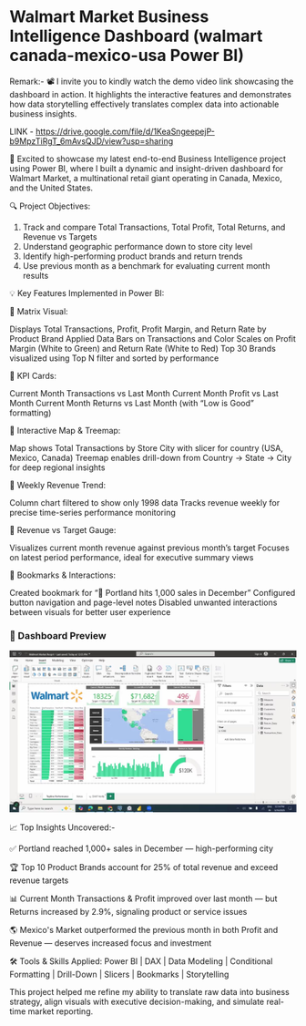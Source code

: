 # Walmart Market Business Intelligence Dashboard (walmart canada-mexico-usa Power BI)
Remark:- 📽️ I invite you to kindly watch the demo video link showcasing the dashboard in action. It highlights the interactive features and demonstrates how data storytelling effectively translates complex data into actionable business insights.

LINK - https://drive.google.com/file/d/1KeaSngeepejP-b9MpzTiRgT_6mAvsQJD/view?usp=sharing

🚀 Excited to showcase my latest end-to-end Business Intelligence project using Power BI, where I built a dynamic and insight-driven dashboard for Walmart Market, a multinational retail giant operating in Canada, Mexico, and the United States.

🔍 Project Objectives:
1. Track and compare Total Transactions, Total Profit, Total Returns, and Revenue vs Targets
2. Understand geographic performance down to store city level
3. Identify high-performing product brands and return trends
4. Use previous month as a benchmark for evaluating current month results

💡 Key Features Implemented in Power BI:

🔹 Matrix Visual:

Displays Total Transactions, Profit, Profit Margin, and Return Rate by Product Brand
Applied Data Bars on Transactions and Color Scales on Profit Margin (White to Green) and Return Rate (White to Red)
Top 30 Brands visualized using Top N filter and sorted by performance

🔹 KPI Cards:

Current Month Transactions vs Last Month
Current Month Profit vs Last Month
Current Month Returns vs Last Month (with “Low is Good” formatting)

🔹 Interactive Map & Treemap:

Map shows Total Transactions by Store City with slicer for country (USA, Mexico, Canada)
Treemap enables drill-down from Country → State → City for deep regional insights

🔹 Weekly Revenue Trend:

Column chart filtered to show only 1998 data
Tracks revenue weekly for precise time-series performance monitoring

🔹 Revenue vs Target Gauge:

Visualizes current month revenue against previous month’s target
Focuses on latest period performance, ideal for executive summary views

🔹 Bookmarks & Interactions:

Created bookmark for “📍 Portland hits 1,000 sales in December”
Configured button navigation and page-level notes
Disabled unwanted interactions between visuals for better user experience

### 📸 Dashboard Preview

![Dashboard Screenshot](Dashboard%201.jpg)


📈 Top Insights Uncovered:-

✅ Portland reached 1,000+ sales in December — high-performing city

🏆 Top 10 Product Brands account for 25% of total revenue and exceed revenue targets

📊 Current Month Transactions & Profit improved over last month — but Returns increased by 2.9%, signaling product or service issues

🌎 Mexico's Market outperformed the previous month in both Profit and Revenue — deserves increased focus and investment

🛠️ Tools & Skills Applied:
Power BI | DAX | Data Modeling | Conditional Formatting | Drill-Down | Slicers | Bookmarks | Storytelling

This project helped me refine my ability to translate raw data into business strategy, align visuals with executive decision-making, and simulate real-time market reporting.

